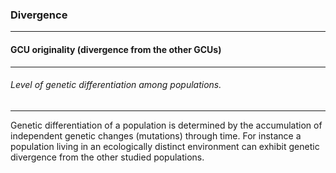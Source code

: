 ### Divergence



------
#### GCU originality (divergence from the other GCUs)



------
###### Level of genetic differentiation among populations.



------
Genetic differentiation of a population is determined by the accumulation of independent genetic changes (mutations) through time. For instance a population living in an ecologically distinct environment can exhibit genetic divergence from the other studied populations.